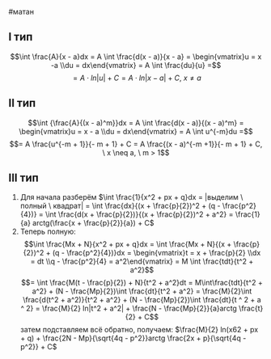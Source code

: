 #матан 
## I тип
$$\int \frac{A}{x - a}dx = A \int \frac{d(x - a)}{x - a} = \begin{vmatrix}u = x -a \\du = dx\end{vmatrix} = A \int \frac{du}{u} =$$
$$= A \cdot ln|u| + C = A \cdot ln|x - a| + C, \ x \neq a$$
## II тип
$$\int {\frac{A}{(x - a)^m}}dx = A \int \frac{d(x - a)}{(x - a)^m} = \begin{vmatrix}u = x - a \\du = dx\end{vmatrix} = A \int u^{-m}du =$$
$$= A \frac{u^{-m + 1}}{- m + 1} + C = A \frac{(x - a)^{-m +1}}{- m + 1} + C, \ x \neq a, \ m > 1$$
## III тип
1. Для начала разберём $\int \frac{1}{x^2 + px + q}dx = |выделим \ полный \ квадрат| = \int \frac{dx}{(x + \frac{p}{2})^2 + (q - \frac{p^2}{4})} = \int \frac{d(x + \frac{p}{2})}{(x + \frac{p}{2})^2 + a^2} = \frac{1}{a} arctg(\frac{x + \frac{p}{2}}{a}) + C$
2. Теперь полную: $$\int \frac{Mx + N}{x^2 + px + q}dx = \int \frac{Mx + N}{(x + \frac{p}{2})^2 + (q - \frac{p^2}{4})}dx = \begin{vmatrix}t = x + \frac{p}{2} \\dx = dt \\q - \frac{p^2}{4} = a^2\end{vmatrix} = M \int \frac{tdt}{t^2 + a^2}$$ $$= \int \frac{M(t - \frac{p}{2}) + N}{t^2 + a^2}dt = M\int\frac{tdt}{t^2 + a^2} + (N - \frac{Mp}{2})\int \frac{dt}{t^2 + a^2} = \frac{M}{2}\int \frac{d(t^2 + a^2)}{t^2 + a^2} + (N - \frac{Mp}{2})\int \frac{dt}{t ^ 2 + a ^ 2} = \frac{M}{2} ln|t^2 + a^2| + \frac{N - \frac{Mp}{2}}{a}arctg \frac{t}{2} + C$$ затем подставляем всё обратно, получаем: $\frac{M}{2} ln(x62 + px + q) + \frac{2N - Mp}{\sqrt{4q - p^2}}arctg \frac{2x + p}{\sqrt{4q - p^2}} + C$